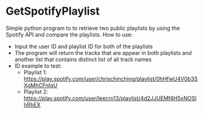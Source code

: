 # GetSpotifyPlaylist

Simple python program to  to retrieve two public playlists by using the Spotify API and compare the playlists.
How to use:
- Input the user ID and playlist ID for both of the playlists
- The program will return the tracks that are appear in both playlists and another list that contains distinct list of all track names
- ID example to test: 
    + Playlist 1: https://play.spotify.com/user/chrischinching/playlist/0hHfwU4V0b3SXgMhCFnIqU
    + Playlist 2: https://play.spotify.com/user/leecro13/playlist/4d2JJUEMf4H5xNOSIhRhEX
